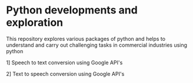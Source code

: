 # Python developments and exploration
 This repository explores various packages of python and helps to understand and carry out challenging tasks in commercial industries using python

1] Speech to text conversion using Google API's

2] Text to speech conversion using Google API's
